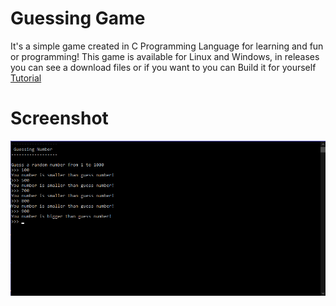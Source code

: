 # Guessing Game

It's a simple game created in C Programming Language for learning and fun or programming!
This game is available for Linux and Windows, in releases you can see a download files or if you want to
you can Build it for yourself [Tutorial](https://github.com/SolindekDev/guessing-game/blob/main/docs/Build.md)

# Screenshot

![](https://raw.githubusercontent.com/SolindekDev/guessing-game/main/resources/screenshot1.png)